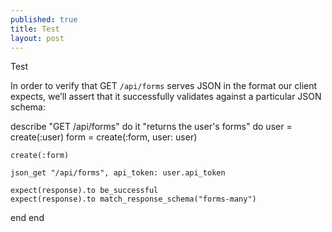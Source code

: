 ```yaml
---
published: true
title: Test
layout: post
---
```

Test

In order to verify that GET `/api/forms` serves JSON in the format our client expects, we’ll assert that it successfully validates against a particular JSON schema:


describe "GET /api/forms" do
  it "returns the user's forms" do
    user = create(:user)
    form = create(:form, user: user)

    create(:form)

    json_get "/api/forms", api_token: user.api_token

    expect(response).to be_successful
    expect(response).to match_response_schema("forms-many")
  end
end
